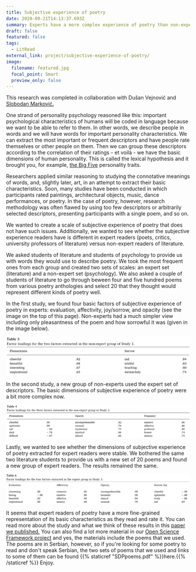 ```yaml
---
title: Subjective experience of poetry
date: 2020-09-21T14:13:37.693Z
summary: Experts have a more complex experience of poetry than non-experts
draft: false
featured: false
tags:
  - LitRead
external_link: project/subjective-experience-of-poetry/
image:
  filename: featured.jpg
  focal_point: Smart
  preview_only: false
---
```

This research was completed in collaboration with Dušan Vejnović and [Slobodan Marković.](https://scholar.google.com/citations?user=PsxPD8sAAAAJ&hl=sr&oi=sra)

One strand of personality psychology reasoned like this: important psychological characteristics of humans will be coded in language because we want to be able to refer to them. In other words, we describe people in words and we will have words for important personality characteristics. We can extract the most important or frequent descriptors and have people rate themselves or other people on them. Then we can group these descriptors according to the correlation of their ratings - et voilà - we have the basic dimensions of human personality. This is called the lexical hypothesis and it brought you, for example, [the Big Five](https://en.wikipedia.org/wiki/Big_Five_personality_traits) personality traits.

Researchers applied similar reasoning to studying the connotative meanings of words, and, slightly later, art, in an attempt to extract their basic characteristics. Soon, many studies have been conducted in which participants rated paintings, architectural objects, music, dance performances, or poetry. In the case of poetry, however, research methodology was often flawed by using too few descriptors or arbitrarily selected descriptors, presenting participants with a single poem, and so on.

We wanted to create a scale of subjective experience of poetry that does not have such issues. Additionally, we wanted to see whether the subjective experience readers have is different in expert readers (poets, critics, university professors of literature) versus non-expert readers of literature.

We asked students of literature and students of psychology to provide us with words they would use to describe poetry. We took the most frequent ones from each group and created two sets of scales: an expert set (literature) and a non-expert set (psychology). We also asked a couple of students of literature to go through beween four and five hundred poems from various poetry anthologies and select 20 that they thought would represent different kinds of poetry well.

In the first study, we found four basic factors of subjective experience of poetry in experts: evaluation, affectivity, joy/sorrow, and opacity (see the image on the top of this page). Non-experts had a much simpler view including only pleasantness of the poem and how sorrowful it was (given in the image below).

![](sdpne1.png "Results, study 1")

In the second study, a new group of non-experts used the expert set of descriptors. The basic dimensions of subjective experience of poetry were a bit more complex now.

![](sdpne2.png "Results, study 2")

Lastly, we wanted to see whether the dimensions of subjective experience of poetry extracted for expert readers were stable. We bothered the same two literature students to provide us with a new set of 20 poems and found a new group of expert readers. The results remained the same.

![](sdpe.png "Results, study 3")

It seems that expert readers of poetry have a more fine-grained representation of its basic characteristics as they read and rate it. You can read more about the study and what we think of these results in this [paper we published.](https://www.sciencedirect.com/science/article/abs/pii/S0304422X18301529) You can also find a lot more material in our [Open Science Framework project](https://osf.io/2mvgd/) and yes, the materials include the poems that we used. The poems are in Serbian, however, so if you're looking for some poetry to read and don't speak Serbian, the two sets of poems that we used and links to some of them can be found {{% staticref "SDPpoems.pdf" %}}here.{{% /staticref %}} Enjoy.